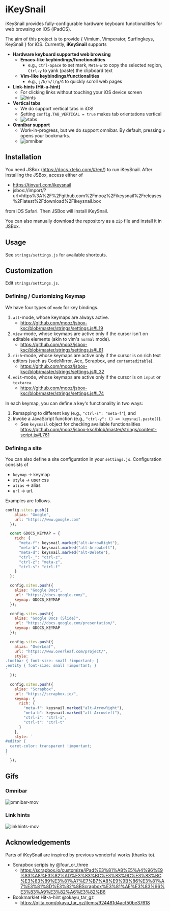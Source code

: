 # iKeySnail

iKeySnail provides fully-configurable hardware keyboard functionalities for web browsing on iOS (iPadOS). 

The aim of this project is to provide { Vimium, Vimperator, Surfingkeys, KeySnail } for iOS. Currently, **iKeySnail** supports

- **Hardware keyboard supported web browsing**
    - **Emacs-like keybindings/functionalities**
      - e.g., `Ctrl-Space` to set mark, `Meta-w` to copy the selected region, `Ctrl-y` to yank (paste) the clipboard text
    - **Vim-like keybindings/functionalities**
      - e.g., `j/k/h/l/g/G` to quickly scroll web pages
- **Link-hints (Hit-a-hint)**
    - For clicking links without touching your iOS device screen
    - ![hints](https://gyazo.com/e29a8499426094c5502882996549df49.png)
- **Vertical tabs**
    - We do support vertical tabs in iOS!
    - Setting `config.TAB_VERTICAL = true` makes tab orientations vertical
    - ![vtabs](https://i.gyazo.com/709ea2e6826261fc9f190f5c40d83b4d.png)
- **Omnibar support**
    - Work-in-progress, but we do support omnibar. By default, pressing `o` opens your bookmarks.
    - ![omnibar](https://i.gyazo.com/fd8c924afcf242a85598bc4123070f53.png)

## Installation

You need JSBox (https://docs.xteko.com/#/en/) to run iKeySnail. After installing the JSBox, access either of 
- <https://tinyurl.com/ikeysnail>
- jsbox://import/?url=https%3A%2F%2Fgithub.com%2Fmooz%2Fikeysnail%2Freleases%2Flatest%2Fdownload%2Fikeysnail.box

from iOS Safari. Then JSBox will install iKeySnail.

You can also manually download the repository as a `zip` file and install it in JSBox.

## Usage

See `strings/settings.js` for available shortcuts.

## Customization

Edit `strings/settings.js`.

### Defining / Customizing Keymap

We have four types of `mode` for key bindings.

1. `all`-mode, whose keymaps are always active.
    - <https://github.com/mooz/jsbox-ksc/blob/master/strings/settings.js#L19>
2. `view`-mode, whose keymaps are active only if the cursor isn't on editable elements (akin to vim's `normal` mode).
    - <https://github.com/mooz/jsbox-ksc/blob/master/strings/settings.js#L81>
3. `rich`-mode, whose keymaps are active only if the cursor is on rich text editors (such as CodeMirror, Ace, Scrapbox, and `contenteditable`).
    - <https://github.com/mooz/jsbox-ksc/blob/master/strings/settings.js#L32>
4. `edit`-mode, whose keymaps are active only if the cursor is on `input` or `textarea`.
    - <https://github.com/mooz/jsbox-ksc/blob/master/strings/settings.js#L74>

In each keymap, you can define a key's functionality in two ways:
1. Remapping to different key (e.g., `"ctrl-s": "meta-f"`), and
2. Invoke a JavaScript function (e.g., `"ctrl-y": () => keysnail.paste()`).
    - See `keysnail` object for checking available functionalities <https://github.com/mooz/jsbox-ksc/blob/master/strings/content-script.js#L761>

### Defining a site

You can also define a site configuration in your `settings.js`. Configuration consists of
- `keymap` -> keymap
- `style` -> user css
- `alias` -> alias
- `url` -> url.

Examples are follows.

```javascript
config.sites.push({
    alias: "Google",
    url: "https://www.google.com"
  });

  const GDOCS_KEYMAP = {
    rich: {
      "meta-f": keysnail.marked("alt-ArrowRight"),
      "meta-b": keysnail.marked("alt-ArrowLeft"),
      "meta-d": keysnail.marked("alt-Delete"),
      "ctrl-_": "ctrl-z",
      "ctrl-z": "meta-z",
      "ctrl-s": "ctrl-f"
    }
  };

  config.sites.push({
    alias: "Google Docs",
    url: "https://docs.google.com/",
    keymap: GDOCS_KEYMAP
  });

  config.sites.push({
    alias: "Google Docs (Slide)",
    url: "https://docs.google.com/presentation/",
    keymap: GDOCS_KEYMAP
  });

  config.sites.push({
    alias: "OverLeaf",
    url: "https://www.overleaf.com/project/",
    style: `
.toolbar { font-size: small !important; }
.entity { font-size: small !important; }
`
  });

  config.sites.push({
    alias: "Scrapbox",
    url: "https://scrapbox.io/",
    keymap: {
      rich: {
        "meta-f": keysnail.marked("alt-ArrowRight"),
        "meta-b": keysnail.marked("alt-ArrowLeft"),
        "ctrl-i": "ctrl-i",
        "ctrl-t": "ctrl-t"
      }
    },
    style: `
#editor {
  caret-color: transparent !important;
}
`
  });
```

## Gifs

### Omnibar

![omnibar-mov](https://i.gyazo.com/cd5257f363c6b496b0b576523b771782.gif)

### Link hints

![linkhints-mov](https://i.gyazo.com/18bc245a55f29876c4937a0884d8bf8d.gif)

## Acknowledgements

Parts of iKeySnail are inspired by previous wonderful works (thanks to).

- Scrapbox scripts by @four_or_three
  - <https://scrapbox.io/customize/iPad%E3%81%A8%E5%A4%96%E9%83%A8%E3%82%AD%E3%83%BC%E3%83%9C%E3%83%BC%E3%83%89%E3%81%A7%E7%B7%A8%E9%9B%86%E3%81%A7%E3%81%8D%E3%82%8BScrapbox%E3%81%AE%E3%83%96%E3%83%A9%E3%82%A6%E3%82%B6>
- Bookmarklet Hit-a-hint @okayu_tar_gz
  - <https://qiita.com/okayu_tar_gz/items/924481d4acf50be37618>
